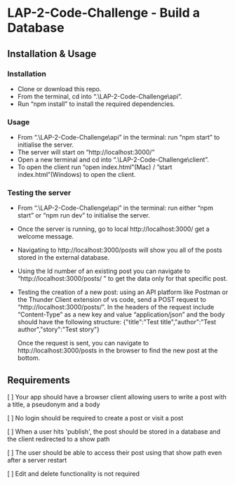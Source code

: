 # LAP-2-Code-Challenge - Build a Database

## Installation & Usage

### Installation

* Clone or download this repo.
* From the terminal, cd into “.\LAP-2-Code-Challenge\api”.
* Run “npm install” to install the required dependencies.

### Usage
* From “.\LAP-2-Code-Challenge\api” in the terminal: run “npm start” to initialise the server.
* The server will start on “http://localhost:3000/”
* Open a new terminal and cd into “.\LAP-2-Code-Challenge\client”.
* To open the client run “open index.html”(Mac) / ”start index.html”(Windows) to open the client.

### Testing the server

* From “.\LAP-2-Code-Challenge\api” in the terminal: run either “npm start” or “npm run dev” to initialise the server.

* Once the server is running, go to local http://localhost:3000/ get a welcome message.

* Navigating to http://localhost:3000/posts will show you all of the posts stored in the external database.

* Using the Id number of an existing post you can navigate to “http://localhost:3000/posts/ <id>” to get the data only for that specific post.

* Testing the creation of a new post: using an API platform like Postman or the Thunder Client extension of vs code, send a POST request to “http://localhost:3000/posts/”. In the headers of the request include “Content-Type” as a new key and value “application/json” and the body should have the following structure:
{"title":"Test title","author":"Test author","story":"Test story"}

  Once the request is sent, you can navigate to http://localhost:3000/posts in the browser to find the new post at the bottom.

## Requirements

[  ] Your app should have a browser client allowing users to write a post with a title, a pseudonym and a body

[  ] No login should be required to create a post or visit a post

[  ] When a user hits 'publish', the post should be stored in a database and the client redirected to a show path

[  ] The user should be able to access their post using that show path even after a server restart

[  ] Edit and delete functionality is not required


